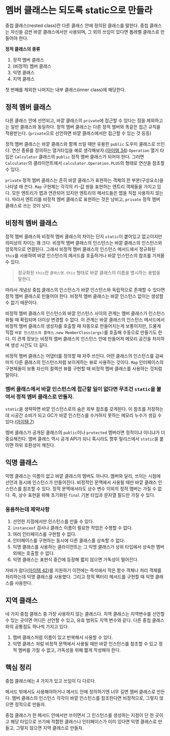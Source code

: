 # 멤버 클래스는 되도록 static으로 만들라

중첩 클래스(nested class)란 다른 클래스 안에 정의된 클래스를 말한다. 중첩 클래스는 자신을 감싼 바깥 클래스에서만 사용되며, 그 외의 쓰임이 있다면 톱레벨 클래스로 만들어야 한다. 

**정적 클래스의 종류**
1. 정적 멤버 클래스
2. (비정적) 멤버 클래스
3. 익명 클래스
4. 지역 클래스

첫 번째를 제외한 나머지는 내부 클래스(inner class)에 해당한다.


## 정적 멤버 클래스

다른 클래스 안에 선언되고, 바깥 클래스의 `private`에 접근할 수 있다는 점을 제외하고는 일반 클래스와 동일하다. 정적 멤버 클래스는 다른 정적 멤버와 똑같은 접근 규칙을 적용받는다. (`private`으로 선언하면 바깥 클래스에서만 접근할 수 있는 것 등등)

정적 멤버 클래스는 바깥 클래스와 함께 쓰일 때만 유용한 `public` 도우미 클래스로 쓰인다. 연산 종류를 정의하는 열거타입을 예로 생각해보자.([아이템 34](https://github.com/javabara/effective-java/blob/main/6/34.md)) `Operation` 열거 타입은 `Calculator` 클래스의 `public` 정적 멤버 클래스가 되어야 한다. 그러면 `Calculator`의 클라이언트에서 `calculator.Operation.PLUS`의 형태로 연산을 참조할 수 있다.

`private` 정적 멤버 클래스는 흔히 바깥 클래스가 표현하는 객체의 한 부분(구성요소)을 나타낼 때 쓴다. `Map` 구현체는 각각의 키-값 쌍을 표현하는 엔트리 객체들을 가지고 있다. 모든 엔트리가 맵과 연관되어 있지만 엔트리의 메서드들은 맵을 직접 사용하지 않는다. 따라서 엔트리를 비정적 멤버 클래스로 표현하는 것은 낭비고, `private` 정적 멤버 클래스로 쓰는 것이 낫다. 

## 비정적 멤버 클래스

정적 멤버 클래스와 비정적 멤버 클래스의 차이는 단지 `static`이 붙어있고 없고이지만 의미상의 차이는 꽤 크다. 비정적 멤버 클래스의 인스턴스는 바깥 클래스의 인스턴스와 암묵적으로 연결된다. 그래서 비정적 멤버 클래스의 인스턴스 메서드에서 정규화된 `this`를 사용하여 바깥 인스턴스의 메서드를 호출하거나 바깥 인스턴스의 참조를 가져올 수 있다. 

> 정규화된 `this`란 `클래스명.this` 형태로 바깥 클래스의 이름을 명시하는 용법을 말한다.

따라서 개념상 중첩 클래스의 인스턴스가 바깥 인스턴스와 독립적으로 존재할 수 있다면 정적 멤버 클래스로 만들어야 한다. 비정적 멤버 클래스는 바깥 인스턴스 없이는 생성할 수 없기 때문이다.

비정적 멤버 클래스의 인스턴스와 바깥 인스턴스 사이의 관계는 멤버 클래스가 인스턴스화될 때 확립되며 더이상 변경할 수 없다. 이 관계는 바깥 클래스의 인스턴스 메서드에서 비정적 멤버 클래스의 생성자를 호출할 때 자동으로 만들어지는게 보통이지만, 드물게 직접 `바깥 인스턴스의 클래스.new MemberClass(args)`를 호출해 수동으로 만들기도 한다. 이 관계 정보는 비정적 멤버 클래스의 인스턴스 안에 만들어져 메모리 공간을 차지하며 생성 시간도 더 길다.

비정적 멤버 클래스는 어댑터를 정의할 때 자주 쓰인다. 어떤 클래스의 인스턴스를 감싸 마치 다른 클래스의 인스턴스처럼 보이게하는 뷰로 사용하는 것이다. `Map` 인터페이스의 구현체들이 보통 자신의 컬렉션 뷰를 구현할 때 비정적 멤버 클래스를 사용하는 것처럼 말이다.

### 멤버 클래스에서 바깥 인스턴스에 접근할 일이 없다면 무조건 `static`을 붙여서 정적 멤버 클래스로 만들자.

`static`을 생략하면 바깥 인스턴스로의 숨은 외부 참조를 갖게된다. 이 참조를 저장하는데 시공간 소비가 되고 GC가 바깥 인스턴스를 수거하지 못하는 메모리 누수가 생길 수 있다.([아이템 7](https://github.com/javabara/effective-java/blob/main/2/7.md))

멤버 클래스가 공개된 클래스의 `public`이나 `protected` 멤버라면 정적이냐 이니냐가 더 중요해진다. 멤버 클래스 역시 공개 API가 되니 혹시라도 향후 릴리스에서 `static`을 붙이면 하위 호환성이 깨진다.

## 익명 클래스

익명 클래스는 이름이 없고 바깥 클래스의 멤버도 아니다. 멤버와 달리, 쓰이는 시점에 선언과 동시에 인스턴스가 만들어진다. 비정적인 문맥에서 사용될 때만 바깥 클래스 인스턴스를 참조할 수 있다. 정적 문맥에서라도 상수 변수 이외의 정적 멤버는 가질 수 없다. 즉, 상수 표현을 위해 초기화된 `final` 기본 타입과 문자열 필드만 가질 수 있다.

### 응용하는데 제약사항

1. 선언한 지점에서만 인스턴스를 만들 수 있다.
2. `instanceof` 검사나 클래스 이름이 필요한 작업은 수행할 수 없다.
3. 여러 인터페이스를 구현할 수 없다.
4. 인터페이스를 구현하는 동시에 다른 클래스를 상속할 수 없다.
5. 익명 클래스를 사용하는 클라이언트는 그 익명 클래스가 상위 타입에서 상속한 멤버 외에는 호출할 수 없다.
6. 익명 클래스는 표현식 중간에 등장해 짧지 않으면 가독성이 떨어진다.

자바가 람다([아이템 42](https://github.com/javabara/effective-java/blob/main/7/42.md))를 지원하기 이전에는 즉석에서 작은 함수 객체나 처리 객체를 처리하는데 익명 클래스를 사용했다. 그리고 정적 팩터리 메서드를 구현할 때 익명 클래스를 사용한다.

## 지역 클래스
네 가지 중첩 클래스 중 가장 사용하지 않는 클래스다. 지역 클래스는 지역변수를 선언할 수 있는 곳이면 어디든 선언할 수 있고, 유효 범위도 지역 변수와 같다. 다른 중첩 클래스와의 공통점도 하나씩 가지고 있다. 
1. 멤버 클래스처럼 이름이 있고 반복해서 사용할 수 있다.
2. 익명 클래스 처럼 비정적 문맥에서 사용될 때만 바깥 인스턴스를 참조할 수 있고 정적 멤버를 가질 수 없고, 가독성을 위해 짧게 작성해야 한다.
   
## 핵심 정리
중첩 클래스에는 4 가지가 있고 쓰임이 다 다르다. 

메서드 밖에서도 사용해야하거나 메서드 안에 정의하기엔 너무 길면 멤버 클래스로 만든다. 멤버 클래스의 인스턴스 각각이 바깥 인스턴스를 참조한다면 비정적으로, 그렇지 않으면 정적으로 만들자.

중첩 클래스가 한 메서드 안에서만 쓰이면서 그 인스턴스를 생성하는 지점이 단 한 곳이고 해당 타입으로 쓰기에 적합한 클래스나 인터페이스가 이미 있다면 익명 클래스로 만들고, 그렇지 않으면 지역 클래스로 만들자.